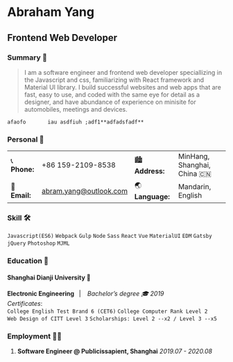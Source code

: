 # **Abraham Yang**

## **Frontend Web Developer**

### **Summary** 🤵

>I am a software engineer and frontend web developer speciallizing in the Javascript and css, familiarizing with React framework and Material UI library. I build successful websites and web apps that are fast, easy to use, and coded with the same eye for detail as a designer, and have abundance of experience on minisite for automobiles, meetings and devices.

    afaofo       iau asdfiuh ;adf1**adfadsfadf**

### **Personal** 🔖

|               |                        |                  |                             |
| ------------- | ---------------------- | ---------------- | --------------------------- |
| 📞 **Phone:** | +86 159-2109-8538      | 🏙 **Address:**   | MinHang, Shanghai, China 🇨🇳 |
| 📧 **Email:** | abram.yang@outlook.com | 🌏 **Language:** | Mandarin, English           |

### **Skill** 🛠

`Javascript(ES6)` `Webpack` `Gulp` `Node` `Sass` `React` `Vue` `MaterialUI` `EDM` `Gatsby` `jQuery` `Photoshop` `MJML`

### **Education** 📖

#### **Shanghai Dianji University** 🏫

**Electronic Engineering** &ensp;| &ensp; _Bachelor’s degree 🎓 2019_  
_Certificates_:  
`College English Test Brand 6 (CET6)` `College Computer Rank Level 2`  
`Web Design of CITT Level 3` `Scholarships: Level 2 --x2 / Level 3 --x5`

### **Employment** 🧑‍💻

1. **Software Engineer @ Publicissapient, Shanghai** _2019.07 - 2020.08_
